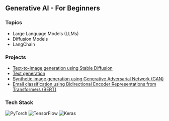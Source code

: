 ## Generative AI - For Beginners

### Topics
- Large Language Models (LLMs)
- Diffusion Models
- LangChain


### Projects
- [Text-to-image generation using Stable Diffusion](Diffusion_models/stable_diffusion.py)
- [Text generation](Text_generation/)
- [Synthetic image generation using Generative Adversarial Network (GAN)](GAN/cifar10.py)
- [Email classification using Bidirectional Encoder Representations from Transformers (BERT)](BERT/spam_classification.py)


### Tech Stack
![PyTorch](https://img.shields.io/badge/PyTorch-%23EE4C2C.svg?style=for-the-badge&logo=PyTorch&logoColor=white)
![TensorFlow](https://img.shields.io/badge/TensorFlow-%23FF6F00.svg?style=for-the-badge&logo=TensorFlow&logoColor=white)
![Keras](https://img.shields.io/badge/Keras-%23D00000.svg?style=for-the-badge&logo=Keras&logoColor=white)